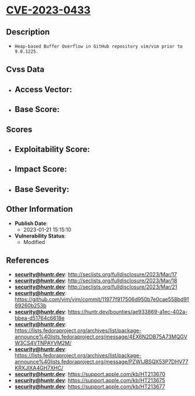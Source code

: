 
# [CVE-2023-0433](http://seclists.org/fulldisclosure/2023/Mar/17)

## Description

- `Heap-based Buffer Overflow in GitHub repository vim/vim prior to 9.0.1225.`

## Cvss Data

- **Access Vector**:
  - 
- **Base Score**:
  - 

## Scores

- **Exploitability Score**:
  - 
- **Impact Score**:
  - 
- **Base Severity**:
  - 

## Other Information

- **Publish Date**:
  - 2023-01-21 15:15:10
- **Vulnerability Status**:
  - Modified

## References

- **security@huntr.dev**: http://seclists.org/fulldisclosure/2023/Mar/17
- **security@huntr.dev**: http://seclists.org/fulldisclosure/2023/Mar/18
- **security@huntr.dev**: http://seclists.org/fulldisclosure/2023/Mar/21
- **security@huntr.dev**: https://github.com/vim/vim/commit/11977f917506d950b7e0cae558bd9189260b253b
- **security@huntr.dev**: https://huntr.dev/bounties/ae933869-a1ec-402a-bbea-d51764c6618e
- **security@huntr.dev**: https://lists.fedoraproject.org/archives/list/package-announce%40lists.fedoraproject.org/message/4EX6N2DB75A73MQGVW3CS4VTNPAYVM2M/
- **security@huntr.dev**: https://lists.fedoraproject.org/archives/list/package-announce%40lists.fedoraproject.org/message/PZWIJBSQX53P7DHV77KRXJIXA4GH7XHC/
- **security@huntr.dev**: https://support.apple.com/kb/HT213670
- **security@huntr.dev**: https://support.apple.com/kb/HT213675
- **security@huntr.dev**: https://support.apple.com/kb/HT213677
